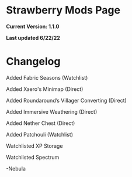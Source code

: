 # Strawberry Mods Page
**Current Version: 1.1.0**

**Last updated 6/22/22**


# Changelog

Added Fabric Seasons (Watchlist)

Added Xaero's Minimap (Direct)

Added Roundaround’s Villager Converting (Direct)

Added Immersive Weathering (Direct)

Added Nether Chest (Direct)

Added Patchouli (Watchlist)


Watchlisted XP Storage

Watchlisted Spectrum


-Nebula
